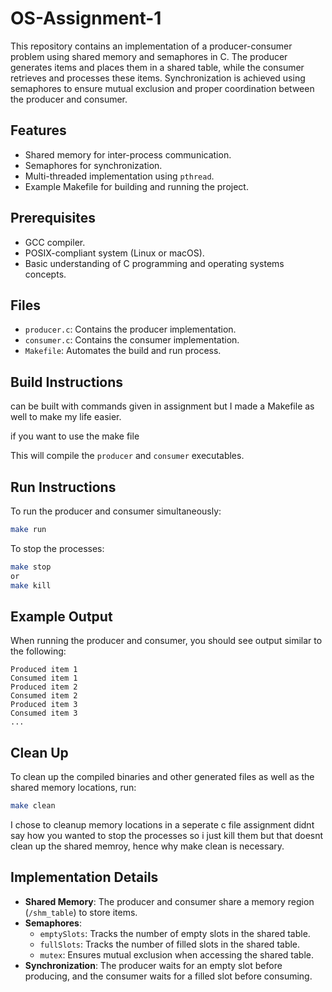 # OS-Assignment-1

This repository contains an implementation of a producer-consumer problem using shared memory and semaphores in C. The producer generates items and places them in a shared table, while the consumer retrieves and processes these items. Synchronization is achieved using semaphores to ensure mutual exclusion and proper coordination between the producer and consumer.

## Features
- Shared memory for inter-process communication.
- Semaphores for synchronization.
- Multi-threaded implementation using `pthread`.
- Example Makefile for building and running the project.

## Prerequisites
- GCC compiler.
- POSIX-compliant system (Linux or macOS).
- Basic understanding of C programming and operating systems concepts.

## Files
- `producer.c`: Contains the producer implementation.
- `consumer.c`: Contains the consumer implementation.
- `Makefile`: Automates the build and run process.

## Build Instructions
can be built with commands given in assignment but I made a Makefile as well to make my life easier. 

if you want to use the make file

This will compile the `producer` and `consumer` executables.

## Run Instructions
To run the producer and consumer simultaneously:
```bash
make run
```

To stop the processes:
```bash
make stop
or
make kill
```

## Example Output
When running the producer and consumer, you should see output similar to the following:
```
Produced item 1
Consumed item 1
Produced item 2
Consumed item 2
Produced item 3
Consumed item 3
...
```

## Clean Up
To clean up the compiled binaries and other generated files as well as the shared memory locations, run:
```bash
make clean
```
I chose to cleanup memory locations in a seperate c file assignment didnt say how you wanted to stop the processes so i just kill them  but that doesnt clean up the shared memroy, hence why make clean is necessary.

## Implementation Details
- **Shared Memory**: The producer and consumer share a memory region (`/shm_table`) to store items.
- **Semaphores**:
  - `emptySlots`: Tracks the number of empty slots in the shared table.
  - `fullSlots`: Tracks the number of filled slots in the shared table.
  - `mutex`: Ensures mutual exclusion when accessing the shared table.
- **Synchronization**: The producer waits for an empty slot before producing, and the consumer waits for a filled slot before consuming.
